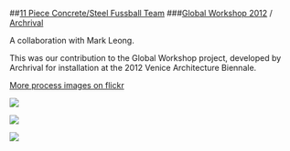 ##[11 Piece Concrete/Steel Fussball Team](www.tiago.co.nz/fussball)
###[Global Workshop 2012](http://www.archrival.org/global-workshop.html) / [Archrival](http://www.archrival.org/)

A collaboration with Mark Leong.

This was our contribution to the Global Workshop project, developed by Archrival for installation at the 2012 Venice Architecture Biennale.

[More process images on flickr](http://www.flickr.com/photos/26287403@N06/sets/72157635414091902/)

![](http://farm6.staticflickr.com/5445/9689923848_a1d02c0bbb_c.jpg)

![](http://farm8.staticflickr.com/7450/9689929680_cdd0289cf1_c.jpg)

![](http://farm4.staticflickr.com/3689/9702170368_daa24bc89d_c.jpg)